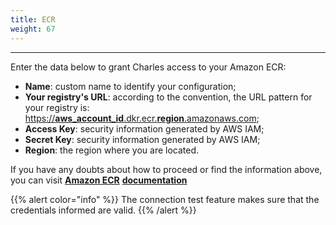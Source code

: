 ```yaml
---
title: ECR
weight: 67
---
```


---

Enter the data below to grant Charles access to your Amazon ECR:

* **Name**: custom name to identify your configuration;
* **Your registry's URL**: according to the convention, the URL pattern for your registry is: [https://**aws\_account\_id**.dkr.ecr.**region**.amazonaws.com](https://aws_account_id.dkr.ecr.region.amazonaws.com);
* **Access Key**: security information generated by AWS IAM;
* **Secret Key**: security information generated by AWS IAM;
* **Region**: the region where you are located. 

If you have any doubts about how to proceed or find the information above, you can visit [**Amazon ECR**](https://docs.aws.amazon.com/AmazonECR/latest/userguide/Registries.html) [**documentation**](https://docs.aws.amazon.com/AmazonECR/latest/userguide/Registries.html)

{{% alert color="info" %}}
The connection test feature makes sure that the credentials informed are valid.
{{% /alert %}}
